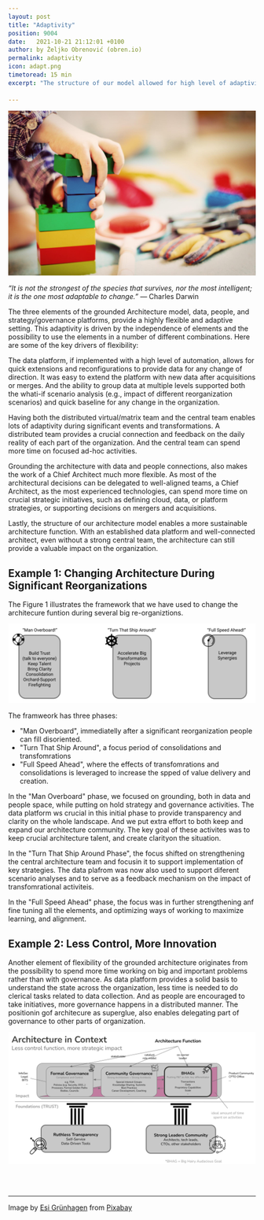 ```yaml
---
layout: post
title: "Adaptivity"
position: 9004
date:   2021-10-21 21:12:01 +0100
author: by Željko Obrenović (obren.io)
permalink: adaptivity
icon: adapt.png
timetoread: 15 min
excerpt: "The structure of our model allowed for high level of adaptivity of the architecture function, needed in fast changing organizations."

---
```

![](assets/images/arch/child-1864718_1920.jpg)

*“It is not the strongest of the species that survives, nor the most intelligent; it is the one most adaptable to change.”* — Charles Darwin


The three elements of the grounded Architecture model, data, people, and strategy/governance platforms, provide a highly flexible and adaptive setting. This adaptivity is driven by the independence of elements and the possibility to use the elements in a number of different combinations. Here are some of the key drivers of flexibility:

The data platform, if implemented with a high level of automation, allows for quick extensions and reconfigurations to provide data for any change of direction. It was easy to extend the platform with new data after acquisitions or merges. And the ability to group data at multiple levels supported both the whati-if scenario analysis (e.g., impact of different reorganization scenarios) and quick baseline for any change in the organization.

Having both the distributed virtual/matrix team and the central team enables lots of adaptivity during significant events and transformations. A distributed team provides a crucial connection and feedback on the daily reality of each part of the organization. And the central team can spend more time on focused ad-hoc activities.

Grounding the architecture with data and people connections, also makes the work of a Chief Architect much more flexible. As most of the architectural decisions can be delegated to well-aligned teams,  a Chief Architect, as the most experienced technologies, can spend more time on crucial strategic initiatives, such as defining cloud, data, or platform strategies, or supporting decisions on mergers and acquisitions.

Lastly, the structure of our architecture model enables a more sustainable architecture function. With an established data platform and well-connected architect, even without a strong central team, the architecture can still provide a valuable impact on the organization.

## Example 1: Changing Architecture During Significant Reorganizations

The Figure 1 illustrates the framework that we have used to change the architecure funtion during several big re-organiztions.  

![](assets/images/org-phases.png)

The framweork has three phases: 

* "Man Overboard", immediatelly after a significant reorganization people can fill disoriented.
* "Turn That Ship Around", a focus period of consolidations and transfomrations
* "Full Speed Ahead", where the effects of transfomrations and consolidations is leveraged to increase the spped of value delivery and creation.

In the "Man Overboard" phase, we focused on grounding, both in data and people space, while putting on hold strategy and governance activities. The data platform ws crucial in this initial phase to provide transparency and clarity on the whole landscape. And we put extra effort to both keep and expand our architecture community. The key goal of these activites was to keep crucial architecture talent, and create clarityon the situation.

In the "Turn That Ship Around Phase", the focus shifted on strengthening the central architecture team and focusin it to support implementation of key strategies. The data plafrom was now also used to support diferent scenario analyses and to serve as a feedback mechanism on the impact of transfomrational activiteis.

In the "Full Speed Ahead" phase, the focus was in further strengthening anf fine tuning all the elements, and optimizing ways of working to maximize learning, and alignment.

## Example 2: Less Control, More Innovation

Another element of flexibility of the grounded architecture originates from the possibility to spend more time working on big and important problems rather than with governance. As data platform provides a solid basis to understand the state across the organization, less time is needed to do clerical tasks related to data collection. And as people are encouraged to take initiatives, more governance happens in a distributed manner. The positionin gof architecure as superglue, also enables delegating part of governance to other parts of organization. 

![](assets/images/arch-in-context.png)

<br>
<br>
<hr>

Image by <a href="https://pixabay.com/users/feeloona-694250/?utm_source=link-attribution&amp;utm_medium=referral&amp;utm_campaign=image&amp;utm_content=1864718">Esi Grünhagen</a> from <a href="https://pixabay.com/?utm_source=link-attribution&amp;utm_medium=referral&amp;utm_campaign=image&amp;utm_content=1864718">Pixabay</a>
